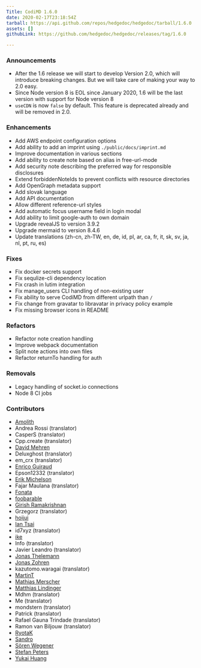 ```yaml
---
Title: CodiMD 1.6.0
date: 2020-02-17T23:18:54Z
tarball: https://api.github.com/repos/hedgedoc/hedgedoc/tarball/1.6.0
assets: []
githubLink: https://github.com/hedgedoc/hedgedoc/releases/tag/1.6.0

---
```

### Announcements

* After the 1.6 release we will start to develop Version 2.0, which will introduce breaking changes. But we will take care of making your way to 2.0 easy.
* Since Node version 8 is EOL since January 2020, 1.6 will be the last version with support for Node version 8
* `useCDN` is now `false` by default. This feature is deprecated already and will be removed in 2.0.

### Enhancements
* Add AWS endpoint configuration options
* Add ability to add an imprint using `./public/docs/imprint.md`
* Improve documentation in various sections
* Add ability to create note based on alias in free-url-mode
* Add security note describing the preferred way for responsible disclosures
* Extend forbiddenNoteIds to prevent conflicts with resource directories
* Add OpenGraph metadata support
* Add slovak language
* Add API documentation
* Allow different reference-url styles
* Add automatic focus username field in login modal
* Add ability to limit google-auth to own domain
* Upgrade revealJS to version 3.9.2
* Upgrade mermaid to version 8.4.6
* Update translations (zh-cn, zh-TW, en, de, id, pl, ar, ca, fr, it, sk, sv, ja, nl, pt, ru, es)

### Fixes
* Fix docker secrets support
* Fix sequlize-cli dependency location
* Fix crash in lutim integration
* Fix manage_users CLI handling of non-existing user
* Fix ability to serve CodiMD from different urlpath than `/`
* Fix change from gravatar to libravatar in privacy policy example
* Fix missing browser icons in README

### Refactors
* Refactor note creation handling
* Improve webpack documentation
* Split note actions into own files
* Refactor returnTo handling for auth

### Removals
* Legacy handling of socket.io connections
* Node 8 CI jobs

### Contributors
* [Amolith](https://github.com/Amolith)
* Andrea Rossi (translator)
* CasperS (translator)
* Cpp.create (translator)
* [David Mehren](https://github.com/davidmehren)
* Deluxghost (translator)
* em_crx (translator)
* [Enrico Guiraud](https://github.com/bluehood)
* Epson12332 (translator)
* [Erik Michelson](https://github.com/ErikMichelson)
* Fajar Maulana (translator)
* [Fonata](https://github.com/Fonata)
* [foobarable](https://github.com/foobarable)
* [Girish Ramakrishnan](https://github.com/gramakri)
* Grzegorz (translator)
* [hoijui](https://github.com/hoijui)
* [Ian Tsai](https://github.com/b10102016)
* id7xyz (translator)
* [ike](https://github.com/ikewat)
* Info (translator)
* Javier Leandro (translator)
* [Jonas Thelemann](https://github.com/dargmuesli)
* [Jonas Zohren](https://github.com/jfowl)
* kazutomo.waragai (translator)
* [MartinT](https://github.com/MartinTuroci)
* [Mathias Merscher](https://github.com/madddi)
* [Matthias Lindinger](https://github.com/morpheus-87)
* Mdhm (translator)
* Me (translator)
* mondstern (translator)
* Patrick (translator)
* Rafael Gauna Trindade (translator)
* Ramon van Biljouw (translator)
* [RyotaK](https://github.com/Ry0taK)
* [Sandro](https://github.com/SuperSandro2000)
* [Sören Wegener](https://github.com/soerface)
* [Stefan Peters](https://github.com/stefandesu)
* [Yukai Huang](https://github.com/Yukaii)
